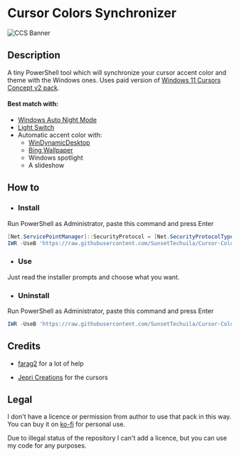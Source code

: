 # Cursor Colors Synchronizer

![CCS Banner](https://user-images.githubusercontent.com/115353812/218801534-51e90ae7-9867-488e-afc0-3002867662cb.png)

## Description
A tiny PowerShell tool which will synchronize your cursor accent color and theme with the Windows ones. Uses paid version of
[Windows 11 Cursors Concept v2 pack](https://www.deviantart.com/jepricreations/art/Windows-11-Cursors-Concept-v2-886489356).

#### Best match with:
- [Windows Auto Night Mode](https://github.com/AutoDarkMode/Windows-Auto-Night-Mode)
- [Light Switch](https://github.com/joakimmag/Light-Switch)
- Automatic accent color with:
  - [WinDynamicDesktop](https://github.com/t1m0thyj/WinDynamicDesktop)
  - [Bing Wallpaper](https://www.microsoft.com/en-us/bing/bing-wallpaper)
  - Windows spotlight
  - A slideshow

## How to

- ### Install
Run PowerShell as Administrator, paste this command and press Enter
```powershell
[Net.ServicePointManager]::SecurityProtocol = [Net.SecurityProtocolType]::Tls12
IWR -UseB 'https://raw.githubusercontent.com/SunsetTechuila/Cursor-Colors-Synchronizer/main/Install.ps1' | IEX
```

- ### Use
Just read the installer prompts and choose what you want.

- ### Uninstall
Run PowerShell as Administrator, paste this command and press Enter
```powershell
IWR -UseB 'https://raw.githubusercontent.com/SunsetTechuila/Cursor-Colors-Synchronizer/main/Uninstall.ps1' | IEX
```

## Credits
- [farag2](https://github.com/farag2) for a lot of help

- [Jepri Creations](https://jepricreations.com) for the cursors

## Legal
I don't have a licence or permission from author to use that pack in this way. You can buy it on [ko-fi](https://ko-fi.com/s/d9f85e6821) for personal use.

Due to illegal status of the repository I can't add a licence, but you can use my code for any purposes.
